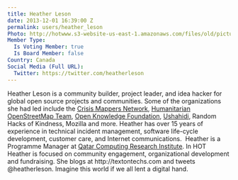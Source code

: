 ```yaml
---
title: Heather Leson
date: 2013-12-01 16:39:00 Z
permalink: users/heather_leson
Photo: http://hotwww.s3-website-us-east-1.amazonaws.com/files/old/pictures/picture-70-1411583393.jpg
Member Type:
  Is Voting Member: true
  Is Board Member: false
Country: Canada
Social Media (Full URL):
  Twitter: https://twitter.com/heatherleson
---
```


<p>Heather Leson is a community builder, project leader, and idea hacker for global open source projects and communities. Some of the organizations she had led include the <a href="http://crisismappers.net/">Crisis Mappers Network</a>, <a href="http://hot.openstreetmap.org/">Humanitarian OpenStreetMap Team</a>, <a href="http://okfn.org/">Open Knowledge Foundation</a>, <a href="http://ushahidi.com/">Ushahidi</a>, Random Hacks of Kindness, Mozilla and more. Heather has over 15 years of experience in technical incident management, software life-cycle development, customer care, and Internet communications.&nbsp; Heather is a Programme Manager at <a href="http://qcri.org.qa/">Qatar Computing Research Institute</a>. In HOT Heather is focused on community engagement, organizational development and fundraising. She blogs at http://textontechs.com and tweets @heatherleson. Imagine this world if we all lent a digital hand.</p>
